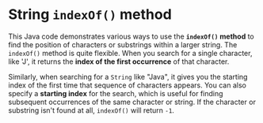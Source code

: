 # String `indexOf()` method

This Java code demonstrates various ways to use the **`indexOf()` method** to find the position of characters or substrings within a larger string. The `indexOf()` method is quite flexible. When you search for a single character, like 'J', it returns the **index of the first occurrence** of that character. 

Similarly, when searching for a `String` like "Java", it gives you the starting index of the first time that sequence of characters appears. You can also specify a **starting index** for the search, which is useful for finding subsequent occurrences of the same character or string. If the character or substring isn't found at all, `indexOf()` will return `-1`.
